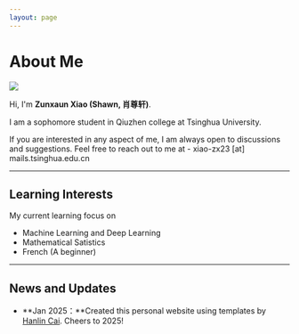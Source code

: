 ```yaml
---
layout: page
---
```


# About Me

<img src="https://xzxmath.github.io/zunxuan.jpg" class="floatpic">

Hi, I'm  **Zunxaun Xiao (Shawn, 肖尊轩)**.<br>

I am a sophomore student in Qiuzhen college at Tsinghua University.

If you are interested in any aspect of me, I am always open to discussions and suggestions. Feel free to reach out to me at - xiao-zx23 [at] mails.tsinghua.edu.cn



---
## Learning Interests

<!-- **<font color="#990000">I am actively seeking a PhD position for 2027 Fall admission. If you have any information, please contact me!</font>** -->
<!-- <br> -->

My current learning focus on 

- Machine Learning and Deep Learning
- Mathematical Satistics
- French (A beginner)



---

## News and Updates

- **Jan 2025：**Created this personal website using templates by [Hanlin Cai](https://caihanlin.com/). Cheers to 2025!

